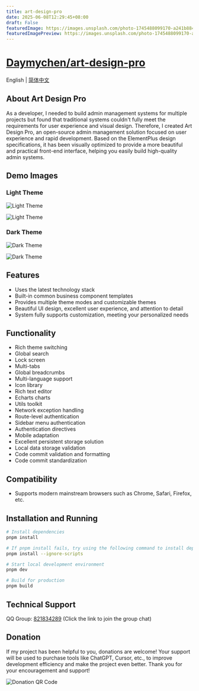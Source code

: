 ```yaml
---
title: art-design-pro
date: 2025-06-08T12:29:45+08:00
draft: False
featuredImage: https://images.unsplash.com/photo-1745488099170-a241b8842040?ixid=M3w0NjAwMjJ8MHwxfHJhbmRvbXx8fHx8fHx8fDE3NDkzNTY5MTZ8&ixlib=rb-4.1.0
featuredImagePreview: https://images.unsplash.com/photo-1745488099170-a241b8842040?ixid=M3w0NjAwMjJ8MHwxfHJhbmRvbXx8fHx8fHx8fDE3NDkzNTY5MTZ8&ixlib=rb-4.1.0
---
```


# [Daymychen/art-design-pro](https://github.com/Daymychen/art-design-pro)

English | [简体中文](./README.zh-CN.md)

## About Art Design Pro

As a developer, I needed to build admin management systems for multiple projects but found that traditional systems couldn't fully meet the requirements for user experience and visual design. Therefore, I created Art Design Pro, an open-source admin management solution focused on user experience and rapid development. Based on the ElementPlus design specifications, it has been visually optimized to provide a more beautiful and practical front-end interface, helping you easily build high-quality admin systems.

## Demo Images

### Light Theme

![Light Theme](https://www.qiniu.lingchen.kim/art_design_pro_readme_cover1.png)

![Light Theme](https://www.qiniu.lingchen.kim/art_design_pro_readme_cover2.png)

### Dark Theme

![Dark Theme](https://www.qiniu.lingchen.kim/art_design_pro_readme_cover3.png)

![Dark Theme](https://www.qiniu.lingchen.kim/art_design_pro_readme_cover4.png)

## Features

- Uses the latest technology stack
- Built-in common business component templates
- Provides multiple theme modes and customizable themes
- Beautiful UI design, excellent user experience, and attention to detail
- System fully supports customization, meeting your personalized needs

## Functionality

- Rich theme switching
- Global search
- Lock screen
- Multi-tabs
- Global breadcrumbs
- Multi-language support
- Icon library
- Rich text editor
- Echarts charts
- Utils toolkit
- Network exception handling
- Route-level authentication
- Sidebar menu authentication
- Authentication directives
- Mobile adaptation
- Excellent persistent storage solution
- Local data storage validation
- Code commit validation and formatting
- Code commit standardization

## Compatibility

- Supports modern mainstream browsers such as Chrome, Safari, Firefox, etc.

## Installation and Running

```bash
# Install dependencies
pnpm install

# If pnpm install fails, try using the following command to install dependencies
pnpm install --ignore-scripts

# Start local development environment
pnpm dev

# Build for production
pnpm build
```

## Technical Support

QQ Group: <a href="https://qm.qq.com/cgi-bin/qm/qr?k=Gg6yzZLFaNgmRhK0T5Qcjf7-XcAFWWXm&jump_from=webapi&authKey=YpRKVJQyFKYbGTiKw0GJ/YQXnNF+GdXNZC5beQQqnGZTvuLlXoMO7nw5fNXvmVhA">821834289</a> (Click the link to join the group chat)

## Donation

If my project has been helpful to you, donations are welcome! Your support will be used to purchase tools like ChatGPT, Cursor, etc., to improve development efficiency and make the project even better. Thank you for your encouragement and support!

![Donation QR Code](https://www.qiniu.lingchen.kim/%E7%BB%84%202%402x%202.png)
